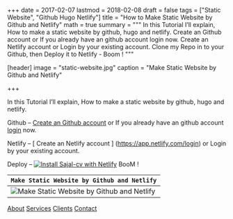 +++
date = 2017-02-07
lastmod = 2018-02-08
draft = false
tags = ["Static Website", "Github Hugo Netlify"]
title = "How to Make Static Website by Github and Netlify"
math = true
summary = """
In this Tutorial I’ll explain, How to make a static website by github, hugo and netlify. Create an Github account or If you already have an github account login now. Create an Netlify account or Login by your existing account. Clone my Repo in to your Github, then Deploy it to Netlify - Boom ! 
"""

[header]
image = "static-website.jpg"
caption = "Make Static Website by Github and Netlify"

+++

In this Tutorial I’ll explain, How to make a static website by github, hugo and netlify.

Github – [ Create an Github account](https://github.com/join?https://sajal.info/) or If you already have an github account [ login](https://github.com/login) now. 

Netlify – [ Create an Netlify account ] (https://app.netlify.com/login) or Login by your existing account.

Deploy – [![Install Sajal-cv with Netlify](https://www.netlify.com/img/deploy/button.svg)](https://app.netlify.com/start/deploy?repository=https://github.com/sajaldotinfo/sajal-cv) BooM !

| `Make Static Website by Github and Netlify` |
| --- |
| ![Make Static Website by Github and Netlify](https://sajal.info/img/deploy-to-netlify.jpg) |

<div class="sidenav">
  <a href="#about">About</a>
  <a href="#services">Services</a>
  <a href="#clients">Clients</a>
  <a href="#contact">Contact</a>
</div> 
